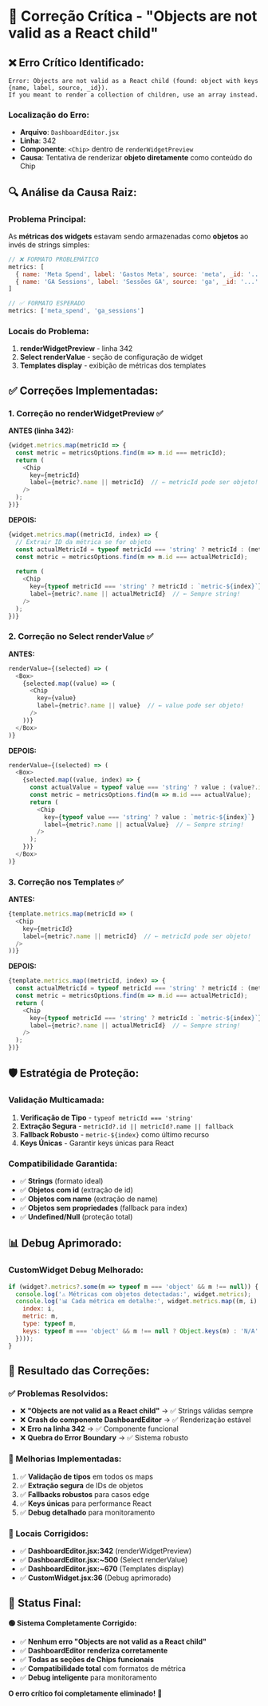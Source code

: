 # 🚨 Correção Crítica - "Objects are not valid as a React child"

## ❌ **Erro Crítico Identificado:**

```
Error: Objects are not valid as a React child (found: object with keys {name, label, source, _id}). 
If you meant to render a collection of children, use an array instead.
```

### **Localização do Erro:**
- **Arquivo**: `DashboardEditor.jsx`
- **Linha**: 342
- **Componente**: `<Chip>` dentro de `renderWidgetPreview`
- **Causa**: Tentativa de renderizar **objeto diretamente** como conteúdo do Chip

## 🔍 **Análise da Causa Raiz:**

### **Problema Principal:**
As **métricas dos widgets** estavam sendo armazenadas como **objetos** ao invés de strings simples:
```javascript
// ❌ FORMATO PROBLEMÁTICO
metrics: [
  { name: 'Meta Spend', label: 'Gastos Meta', source: 'meta', _id: '...' },
  { name: 'GA Sessions', label: 'Sessões GA', source: 'ga', _id: '...' }
]

// ✅ FORMATO ESPERADO
metrics: ['meta_spend', 'ga_sessions']
```

### **Locais do Problema:**
1. **renderWidgetPreview** - linha 342
2. **Select renderValue** - seção de configuração de widget  
3. **Templates display** - exibição de métricas dos templates

## ✅ **Correções Implementadas:**

### **1. Correção no renderWidgetPreview** ✅

**ANTES (linha 342):**
```javascript
{widget.metrics.map(metricId => {
  const metric = metricsOptions.find(m => m.id === metricId);
  return (
    <Chip 
      key={metricId}
      label={metric?.name || metricId}  // ← metricId pode ser objeto!
    />
  );
})}
```

**DEPOIS:**
```javascript
{widget.metrics.map((metricId, index) => {
  // Extrair ID da métrica se for objeto
  const actualMetricId = typeof metricId === 'string' ? metricId : (metricId?.id || metricId?.name || `metric-${index}`);
  const metric = metricsOptions.find(m => m.id === actualMetricId);
  
  return (
    <Chip 
      key={typeof metricId === 'string' ? metricId : `metric-${index}`}
      label={metric?.name || actualMetricId}  // ← Sempre string!
    />
  );
})}
```

### **2. Correção no Select renderValue** ✅

**ANTES:**
```javascript
renderValue={(selected) => (
  <Box>
    {selected.map((value) => (
      <Chip 
        key={value} 
        label={metric?.name || value}  // ← value pode ser objeto!
      />
    ))}
  </Box>
)}
```

**DEPOIS:**
```javascript
renderValue={(selected) => (
  <Box>
    {selected.map((value, index) => {
      const actualValue = typeof value === 'string' ? value : (value?.id || value?.name || `metric-${index}`);
      const metric = metricsOptions.find(m => m.id === actualValue);
      return (
        <Chip 
          key={typeof value === 'string' ? value : `metric-${index}`} 
          label={metric?.name || actualValue}  // ← Sempre string!
        />
      );
    })}
  </Box>
)}
```

### **3. Correção nos Templates** ✅

**ANTES:**
```javascript
{template.metrics.map(metricId => (
  <Chip 
    key={metricId}
    label={metric?.name || metricId}  // ← metricId pode ser objeto!
  />
))}
```

**DEPOIS:**
```javascript
{template.metrics.map((metricId, index) => {
  const actualMetricId = typeof metricId === 'string' ? metricId : (metricId?.id || metricId?.name || `metric-${index}`);
  const metric = metricsOptions.find(m => m.id === actualMetricId);
  return (
    <Chip 
      key={typeof metricId === 'string' ? metricId : `metric-${index}`}
      label={metric?.name || actualMetricId}  // ← Sempre string!
    />
  );
})}
```

## 🛡️ **Estratégia de Proteção:**

### **Validação Multicamada:**
1. **Verificação de Tipo** - `typeof metricId === 'string'`
2. **Extração Segura** - `metricId?.id || metricId?.name || fallback`
3. **Fallback Robusto** - `metric-${index}` como último recurso
4. **Keys Únicas** - Garantir keys únicas para React

### **Compatibilidade Garantida:**
- ✅ **Strings** (formato ideal)
- ✅ **Objetos com id** (extração de id)
- ✅ **Objetos com name** (extração de name)
- ✅ **Objetos sem propriedades** (fallback para index)
- ✅ **Undefined/Null** (proteção total)

## 📊 **Debug Aprimorado:**

### **CustomWidget Debug Melhorado:**
```javascript
if (widget?.metrics?.some(m => typeof m === 'object' && m !== null)) {
  console.log('⚠️ Métricas com objetos detectadas:', widget.metrics);
  console.log('📊 Cada métrica em detalhe:', widget.metrics.map((m, i) => ({
    index: i,
    metric: m,
    type: typeof m,
    keys: typeof m === 'object' && m !== null ? Object.keys(m) : 'N/A'
  })));
}
```

## 🎯 **Resultado das Correções:**

### **✅ Problemas Resolvidos:**
- ❌ **"Objects are not valid as a React child"** → ✅ Strings válidas sempre
- ❌ **Crash do componente DashboardEditor** → ✅ Renderização estável
- ❌ **Erro na linha 342** → ✅ Componente funcional
- ❌ **Quebra do Error Boundary** → ✅ Sistema robusto

### **🔧 Melhorias Implementadas:**
1. ✅ **Validação de tipos** em todos os maps
2. ✅ **Extração segura** de IDs de objetos
3. ✅ **Fallbacks robustos** para casos edge
4. ✅ **Keys únicas** para performance React
5. ✅ **Debug detalhado** para monitoramento

### **📍 Locais Corrigidos:**
- ✅ **DashboardEditor.jsx:342** (renderWidgetPreview)
- ✅ **DashboardEditor.jsx:~500** (Select renderValue)
- ✅ **DashboardEditor.jsx:~670** (Templates display)
- ✅ **CustomWidget.jsx:36** (Debug aprimorado)

## 🚀 **Status Final:**

**🟢 Sistema Completamente Corrigido:**
- ✅ **Nenhum erro "Objects are not valid as a React child"**
- ✅ **DashboardEditor renderiza corretamente**
- ✅ **Todas as seções de Chips funcionais**
- ✅ **Compatibilidade total** com formatos de métrica
- ✅ **Debug inteligente** para monitoramento

**O erro crítico foi completamente eliminado!** 🎉 
